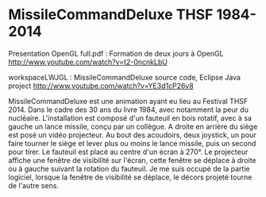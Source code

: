 # MissileCommandDeluxe THSF 1984-2014

Presentation OpenGL full.pdf : Formation de deux jours à OpenGL http://www.youtube.com/watch?v=t2-0ncnkLbU


workspaceLWJGL : MissileCommandDeluxe source code, Eclipse Java project http://www.youtube.com/watch?v=YE3d1cP26v8

MissileCommandDeluxe est une animation ayant eu lieu au Festival THSF 2014. Dans le cadre des 30 ans du livre 1984, avec notamment la peur du nucléaire.
L'installation est composé d'un fauteuil en bois rotatif, avec à sa gauche un lance missile, conçu par un collègue. A droite en arrière du siège est posé un vidéo projecteur. Au bout des acoudoirs, deux joystick, un pour faire tourner le siège et lever plus ou moins le lance missile, puis un second pour tirer.
Le fauteuil est placé au centre d'un écran à 270°. Le projecteur affiche une fenêtre de visibilité sur l'écran, cette fenêtre se déplace à droite ou à gauche suivant la rotation du fauteuil.
Je me suis occupé de la partie logiciel, lorsque la fenêtre de visibilité se déplace, le décors projeté tourne de l'autre sens.
